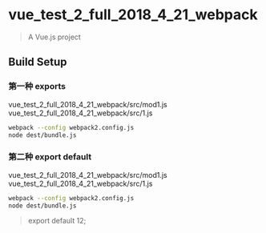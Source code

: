 # vue_test_2_full_2018_4_21_webpack

> A Vue.js project

## Build Setup

### 第一种 exports
vue_test_2_full_2018_4_21_webpack/src/mod1.js
vue_test_2_full_2018_4_21_webpack/src/1.js
``` bash
webpack --config webpack2.config.js
node dest/bundle.js
```

### 第二种 export default
vue_test_2_full_2018_4_21_webpack/src/mod1.js
vue_test_2_full_2018_4_21_webpack/src/1.js
``` bash
webpack --config webpack2.config.js
node dest/bundle.js
```
> export default 12;
